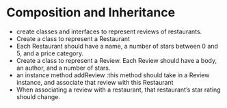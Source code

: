# Composition and Inheritance

* create classes and interfaces to represent reviews of restaurants.
* Create a class to represent a Restaurant
* Each Restaurant should have a name, a number of stars between 0 and 5, and a price category.
* Create a class to represent a Review. Each Review should have a body, an author, and a number of stars.
* an instance method addReview :this method should take in a Review instance, and associate that review with this Restaurant
* When  associating a review with a restaurant, that restaurant’s star rating should change.
